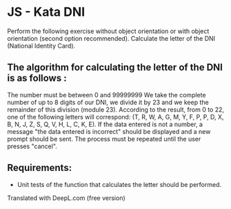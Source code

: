 # JS - Kata DNI

Perform the following exercise without object orientation or with object orientation (second option recommended).
Calculate the letter of the DNI (National Identity Card).

## The algorithm for calculating the letter of the DNI is as follows :

The number must be between 0 and 99999999
We take the complete number of up to 8 digits of our DNI, we divide it by 23 and we keep the remainder of this division (module 23).
According to the result, from 0 to 22, one of the following letters will correspond: (T, R, W, A, G, M, Y, F, P, P, D, X, B, N, J, Z, S, Q, V, H, L, C, K, E).
If the data entered is not a number, a message "the data entered is incorrect" should be displayed and a new prompt should be sent.
The process must be repeated until the user presses "cancel".

## Requirements:

- Unit tests of the function that calculates the letter should be performed.

Translated with DeepL.com (free version)